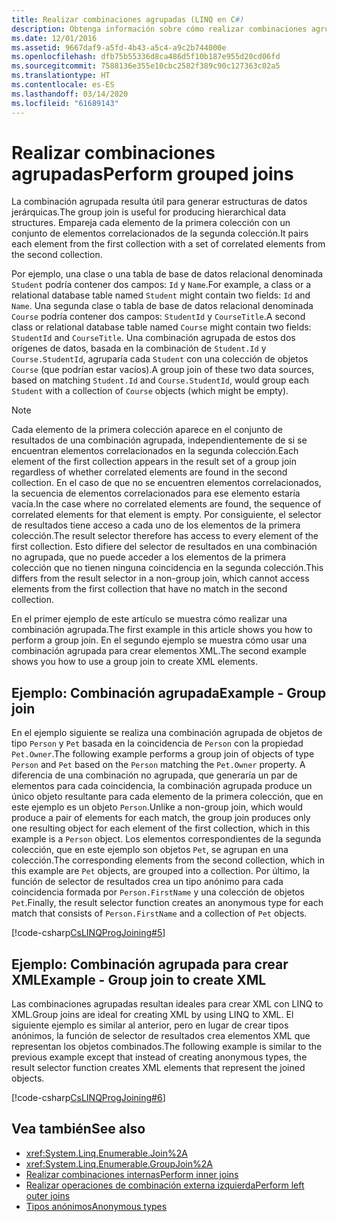 ```yaml
---
title: Realizar combinaciones agrupadas (LINQ en C#)
description: Obtenga información sobre cómo realizar combinaciones agrupadas con LINQ en C#.
ms.date: 12/01/2016
ms.assetid: 9667daf9-a5fd-4b43-a5c4-a9c2b744000e
ms.openlocfilehash: dfb75b55336d8ca486d5f10b187e955d20cd06fd
ms.sourcegitcommit: 7588136e355e10cbc2582f389c90c127363c02a5
ms.translationtype: HT
ms.contentlocale: es-ES
ms.lasthandoff: 03/14/2020
ms.locfileid: "61689143"
---
```

# <a name="perform-grouped-joins"></a><span data-ttu-id="b0d90-103">Realizar combinaciones agrupadas</span><span class="sxs-lookup"><span data-stu-id="b0d90-103">Perform grouped joins</span></span>

<span data-ttu-id="b0d90-104">La combinación agrupada resulta útil para generar estructuras de datos jerárquicas.</span><span class="sxs-lookup"><span data-stu-id="b0d90-104">The group join is useful for producing hierarchical data structures.</span></span> <span data-ttu-id="b0d90-105">Empareja cada elemento de la primera colección con un conjunto de elementos correlacionados de la segunda colección.</span><span class="sxs-lookup"><span data-stu-id="b0d90-105">It pairs each element from the first collection with a set of correlated elements from the second collection.</span></span>

<span data-ttu-id="b0d90-106">Por ejemplo, una clase o una tabla de base de datos relacional denominada `Student` podría contener dos campos: `Id` y `Name`.</span><span class="sxs-lookup"><span data-stu-id="b0d90-106">For example, a class or a relational database table named `Student` might contain two fields: `Id` and `Name`.</span></span> <span data-ttu-id="b0d90-107">Una segunda clase o tabla de base de datos relacional denominada `Course` podría contener dos campos: `StudentId` y `CourseTitle`.</span><span class="sxs-lookup"><span data-stu-id="b0d90-107">A second class or relational database table named `Course` might contain two fields: `StudentId` and `CourseTitle`.</span></span> <span data-ttu-id="b0d90-108">Una combinación agrupada de estos dos orígenes de datos, basada en la combinación de `Student.Id` y `Course.StudentId`, agruparía cada `Student` con una colección de objetos `Course` (que podrían estar vacíos).</span><span class="sxs-lookup"><span data-stu-id="b0d90-108">A group join of these two data sources, based on matching `Student.Id` and `Course.StudentId`, would group each `Student` with a collection of `Course` objects (which might be empty).</span></span>

> [!NOTE]
> <span data-ttu-id="b0d90-109">Cada elemento de la primera colección aparece en el conjunto de resultados de una combinación agrupada, independientemente de si se encuentran elementos correlacionados en la segunda colección.</span><span class="sxs-lookup"><span data-stu-id="b0d90-109">Each element of the first collection appears in the result set of a group join regardless of whether correlated elements are found in the second collection.</span></span> <span data-ttu-id="b0d90-110">En el caso de que no se encuentren elementos correlacionados, la secuencia de elementos correlacionados para ese elemento estaría vacía.</span><span class="sxs-lookup"><span data-stu-id="b0d90-110">In the case where no correlated elements are found, the sequence of correlated elements for that element is empty.</span></span> <span data-ttu-id="b0d90-111">Por consiguiente, el selector de resultados tiene acceso a cada uno de los elementos de la primera colección.</span><span class="sxs-lookup"><span data-stu-id="b0d90-111">The result selector therefore has access to every element of the first collection.</span></span> <span data-ttu-id="b0d90-112">Esto difiere del selector de resultados en una combinación no agrupada, que no puede acceder a los elementos de la primera colección que no tienen ninguna coincidencia en la segunda colección.</span><span class="sxs-lookup"><span data-stu-id="b0d90-112">This differs from the result selector in a non-group join, which cannot access elements from the first collection that have no match in the second collection.</span></span>

<span data-ttu-id="b0d90-113">En el primer ejemplo de este artículo se muestra cómo realizar una combinación agrupada.</span><span class="sxs-lookup"><span data-stu-id="b0d90-113">The first example in this article shows you how to perform a group join.</span></span> <span data-ttu-id="b0d90-114">En el segundo ejemplo se muestra cómo usar una combinación agrupada para crear elementos XML.</span><span class="sxs-lookup"><span data-stu-id="b0d90-114">The second example shows you how to use a group join to create XML elements.</span></span>

## <a name="example---group-join"></a><span data-ttu-id="b0d90-115">Ejemplo: Combinación agrupada</span><span class="sxs-lookup"><span data-stu-id="b0d90-115">Example - Group join</span></span>

<span data-ttu-id="b0d90-116">En el ejemplo siguiente se realiza una combinación agrupada de objetos de tipo `Person` y `Pet` basada en la coincidencia de `Person` con la propiedad `Pet.Owner`.</span><span class="sxs-lookup"><span data-stu-id="b0d90-116">The following example performs a group join of objects of type `Person` and `Pet` based on the `Person` matching the `Pet.Owner` property.</span></span> <span data-ttu-id="b0d90-117">A diferencia de una combinación no agrupada, que generaría un par de elementos para cada coincidencia, la combinación agrupada produce un único objeto resultante para cada elemento de la primera colección, que en este ejemplo es un objeto `Person`.</span><span class="sxs-lookup"><span data-stu-id="b0d90-117">Unlike a non-group join, which would produce a pair of elements for each match, the group join produces only one resulting object for each element of the first collection, which in this example is a `Person` object.</span></span> <span data-ttu-id="b0d90-118">Los elementos correspondientes de la segunda colección, que en este ejemplo son objetos `Pet`, se agrupan en una colección.</span><span class="sxs-lookup"><span data-stu-id="b0d90-118">The corresponding elements from the second collection, which in this example are `Pet` objects, are grouped into a collection.</span></span> <span data-ttu-id="b0d90-119">Por último, la función de selector de resultados crea un tipo anónimo para cada coincidencia formada por `Person.FirstName` y una colección de objetos `Pet`.</span><span class="sxs-lookup"><span data-stu-id="b0d90-119">Finally, the result selector function creates an anonymous type for each match that consists of `Person.FirstName` and a collection of `Pet` objects.</span></span>

[!code-csharp[CsLINQProgJoining#5](~/samples/snippets/csharp/concepts/linq/how-to-perform-grouped-joins_1.cs)]

## <a name="example---group-join-to-create-xml"></a><span data-ttu-id="b0d90-120">Ejemplo: Combinación agrupada para crear XML</span><span class="sxs-lookup"><span data-stu-id="b0d90-120">Example - Group join to create XML</span></span>

<span data-ttu-id="b0d90-121">Las combinaciones agrupadas resultan ideales para crear XML con LINQ to XML.</span><span class="sxs-lookup"><span data-stu-id="b0d90-121">Group joins are ideal for creating XML by using LINQ to XML.</span></span> <span data-ttu-id="b0d90-122">El siguiente ejemplo es similar al anterior, pero en lugar de crear tipos anónimos, la función de selector de resultados crea elementos XML que representan los objetos combinados.</span><span class="sxs-lookup"><span data-stu-id="b0d90-122">The following example is similar to the previous example except that instead of creating anonymous types, the result selector function creates XML elements that represent the joined objects.</span></span>

[!code-csharp[CsLINQProgJoining#6](~/samples/snippets/csharp/concepts/linq/how-to-perform-grouped-joins_2.cs)]

## <a name="see-also"></a><span data-ttu-id="b0d90-123">Vea también</span><span class="sxs-lookup"><span data-stu-id="b0d90-123">See also</span></span>

- <xref:System.Linq.Enumerable.Join%2A>
- <xref:System.Linq.Enumerable.GroupJoin%2A>
- [<span data-ttu-id="b0d90-124">Realizar combinaciones internas</span><span class="sxs-lookup"><span data-stu-id="b0d90-124">Perform inner joins</span></span>](perform-inner-joins.md)
- [<span data-ttu-id="b0d90-125">Realizar operaciones de combinación externa izquierda</span><span class="sxs-lookup"><span data-stu-id="b0d90-125">Perform left outer joins</span></span>](perform-left-outer-joins.md)
- [<span data-ttu-id="b0d90-126">Tipos anónimos</span><span class="sxs-lookup"><span data-stu-id="b0d90-126">Anonymous types</span></span>](../programming-guide/classes-and-structs/anonymous-types.md)
